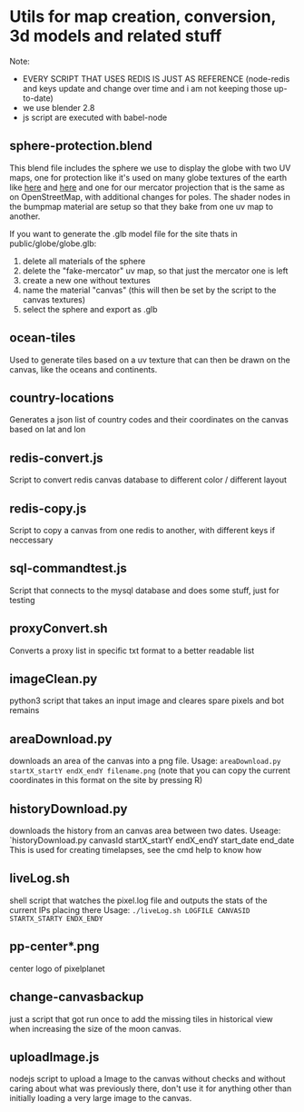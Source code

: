 # Utils for map creation, conversion, 3d models and related stuff

Note:

- EVERY SCRIPT THAT USES REDIS IS JUST AS REFERENCE (node-redis and keys update and change over time and i am not keeping those up-to-date) 
- we use blender 2.8
- js script are executed with babel-node

## sphere-protection.blend
This blend file includes the sphere we use to display the globe with two UV maps, one for protection like it's used on many globe textures of the earth like [here](http://blog.mastermaps.com/2013/09/creating-webgl-earth-with-threejs.html) and [here](http://www.shadedrelief.com/natural3/pages/textures.html) and one for our mercator projection that is the same as on OpenStreetMap, with additional changes for poles.
The shader nodes in the bumpmap material are setup so that they bake from one uv map to another.

If you want to generate the .glb model file for the site thats in public/globe/globe.glb:
1. delete all materials of the sphere
2. delete the "fake-mercator" uv map, so that just the mercator one is left
3. create a new one without textures
4. name the material "canvas" (this will then be set by the script to the canvas textures)
5. select the sphere and export as .glb

## ocean-tiles
Used to generate tiles based on a uv texture that can then be drawn on the canvas, like the oceans and continents.

## country-locations
Generates a json list of country codes and their coordinates on the canvas based on lat and lon

## redis-convert.js
Script to convert redis canvas database to different color / different layout

## redis-copy.js
Script to copy a canvas from one redis to another, with different keys if neccessary

## sql-commandtest.js
Script that connects to the mysql database and does some stuff, just for testing

## proxyConvert.sh
Converts a proxy list in specific txt format to a better readable list

## imageClean.py
python3 script that takes an input image and cleares spare pixels and bot remains

## areaDownload.py
downloads an area of the canvas into a png file.
Usage: `areaDownload.py startX_startY endX_endY filename.png`
(note that you can copy the current coordinates in this format on the site by pressing R)

## historyDownload.py
downloads the history from an canvas area between two dates.
Useage: `historyDownload.py canvasId startX_startY endX_endY start_date end_date
This is used for creating timelapses, see the cmd help to know how

## liveLog.sh
shell script that watches the pixel.log file and outputs the stats of the current IPs placing there
Usage: `./liveLog.sh LOGFILE CANVASID STARTX_STARTY ENDX_ENDY`

## pp-center\*.png
center logo of pixelplanet

## change-canvasbackup
just a script that got run once to add the missing tiles in historical view when  increasing the size of the moon canvas.

## uploadImage.js
nodejs script to upload a Image to the canvas without checks and without caring about what was previously there, don't use it for anything other than initially loading a very large image to the canvas.
